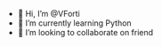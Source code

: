- 👋 Hi, I’m @VForti
- 🌱 I’m currently learning Python
- 💞️ I’m looking to collaborate on friend

<!---
VForti/VForti is a ✨ special ✨ repository because its `README.md` (this file) appears on your GitHub profile.
You can click the Preview link to take a look at your changes.
--->
